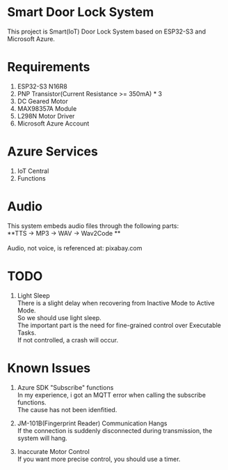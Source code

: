 # Smart Door Lock System
This project is Smart(IoT) Door Lock System based on ESP32-S3 and Microsoft Azure.  
  
# Requirements
1. ESP32-S3 N16R8
2. PNP Transistor(Current Resistance >= 350mA) * 3
3. DC Geared Motor
4. MAX98357A Module
5. L298N Motor Driver
6. Microsoft Azure Account

# Azure Services
1. IoT Central
2. Functions

# Audio
This system embeds audio files through the following parts:  
**TTS -> MP3 -> WAV -> Wav2Code **  
</b>  
Audio, not voice, is referenced at: pixabay.com

# TODO
1. Light Sleep  
There is a slight delay when recovering from Inactive Mode to Active Mode.  
So we should use light sleep.  
The important part is the need for fine-grained control over Executable Tasks.  
If not controlled, a crash will occur.

# Known Issues
1. Azure SDK "Subscribe" functions  
In my experience, i got an MQTT error when calling the subscribe functions.  
The cause has not been idenfitied.

2. JM-101B(Fingerprint Reader) Communication Hangs  
If the connection is suddenly disconnected during transmission, the system will hang.  

3. Inaccurate Motor Control  
If you want more precise control, you should use a timer.